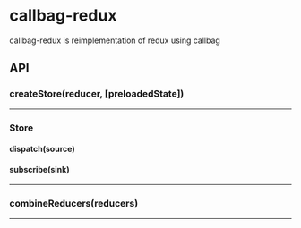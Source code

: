 # callbag-redux

callbag-redux is reimplementation of redux using callbag

## API

### createStore(reducer, [preloadedState])

----

### Store

#### dispatch(source)

#### subscribe(sink)

----

### combineReducers(reducers)

----